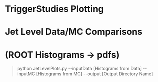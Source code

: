 
# TriggerStudies Plotting


# Jet Level Data/MC Comparisons
#  (ROOT Histograms -> pdfs)

> python JetLevelPlots.py --inputData [Histograms from Data] --inputMC [Histograms from MC]  --output [Output Directory Name]